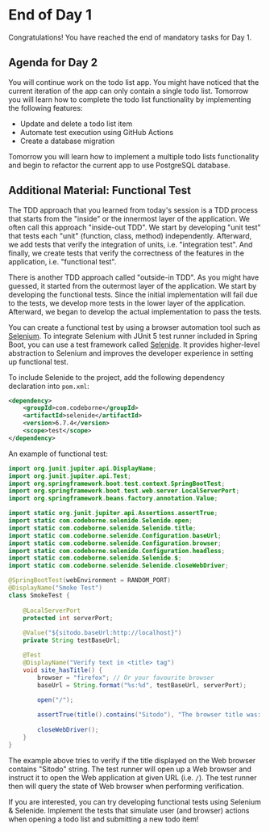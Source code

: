 # End of Day 1

Congratulations! You have reached the end of mandatory tasks for Day 1.

## Agenda for Day 2

You will continue work on the todo list app.
You might have noticed that the current iteration of the app can only contain a single todo list.
Tomorrow you will learn how to complete the todo list functionality by implementing the following features:

-  Update and delete a todo list item
-  Automate test execution using GitHub Actions
-  Create a database migration

Tomorrow you will learn how to implement a multiple todo lists functionality and begin to refactor the current app to use PostgreSQL database.

## Additional Material: Functional Test

The TDD approach that you learned from today's session is a TDD process that starts from the "inside" or the innermost layer of the application.
We often call this approach "inside-out TDD".
We start by developing "unit test" that tests each "unit" (function, class, method) independently.
Afterward, we add tests that verify the integration of units, i.e. "integration test".
And finally, we create tests that verify the correctness of the features in the application, i.e. "functional test".

There is another TDD approach called "outside-in TDD".
As you might have guessed, it started from the outermost layer of the application.
We start by developing the functional tests.
Since the initial implementation will fail due to the tests,
we develop more tests in the lower layer of the application.
Afterward, we began to develop the actual implementation to pass the tests.

You can create a functional test by using a browser automation tool such as [Selenium](https://www.selenium.dev/).
To integrate Selenium with JUnit 5 test runner included in Spring Boot,
you can use a test framework called [Selenide](https://selenide.org/).
It provides higher-level abstraction to Selenium and improves the developer experience in setting up functional test.

To include Selenide to the project, add the following dependency declaration into `pom.xml`:

```xml
<dependency>
    <groupId>com.codeborne</groupId>
    <artifactId>selenide</artifactId>
    <version>6.7.4</version>
    <scope>test</scope>
</dependency>
```

An example of functional test:

```java
import org.junit.jupiter.api.DisplayName;
import org.junit.jupiter.api.Test;
import org.springframework.boot.test.context.SpringBootTest;
import org.springframework.boot.test.web.server.LocalServerPort;
import org.springframework.beans.factory.annotation.Value;

import static org.junit.jupiter.api.Assertions.assertTrue;
import static com.codeborne.selenide.Selenide.open;
import static com.codeborne.selenide.Selenide.title;
import static com.codeborne.selenide.Configuration.baseUrl;
import static com.codeborne.selenide.Configuration.browser;
import static com.codeborne.selenide.Configuration.headless;
import static com.codeborne.selenide.Selenide.$;
import static com.codeborne.selenide.Selenide.closeWebDriver;

@SpringBootTest(webEnvironment = RANDOM_PORT)
@DisplayName("Smoke Test")
class SmokeTest {
    
    @LocalServerPort
    protected int serverPort;
    
    @Value("${sitodo.baseUrl:http://localhost}")
    private String testBaseUrl;

    @Test
    @DisplayName("Verify text in <title> tag")
    void site_hasTitle() {
        browser = "firefox"; // Or your favourite browser
        baseUrl = String.format("%s:%d", testBaseUrl, serverPort);
        
        open("/");

        assertTrue(title().contains("Sitodo"), "The browser title was: " + title());
        
        closeWebDriver();
    }
}
```

The example above tries to verify if the title displayed on the Web browser contains "Sitodo" string.
The test runner will open up a Web browser and instruct it to open the Web application at given URL (i.e. `/`).
The test runner then will query the state of Web browser when performing verification.

If you are interested, you can try developing functional tests using Selenium & Selenide.
Implement the tests that simulate user (and browser) actions when opening a todo list and submitting a new todo item!
